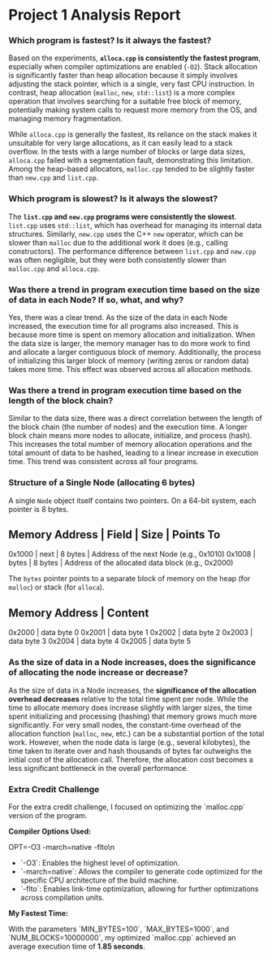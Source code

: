 # Project 1 Analysis Report

### Which program is fastest? Is it always the fastest?

Based on the experiments, **`alloca.cpp` is consistently the fastest program**, especially when compiler optimizations are enabled (`-O2`). Stack allocation is significantly faster than heap allocation because it simply involves adjusting the stack pointer, which is a single, very fast CPU instruction. In contrast, heap allocation (`malloc`, `new`, `std::list`) is a more complex operation that involves searching for a suitable free block of memory, potentially making system calls to request more memory from the OS, and managing memory fragmentation.

While `alloca.cpp` is generally the fastest, its reliance on the stack makes it unsuitable for very large allocations, as it can easily lead to a stack overflow. In the tests with a large number of blocks or large data sizes, `alloca.cpp` failed with a segmentation fault, demonstrating this limitation. Among the heap-based allocators, `malloc.cpp` tended to be slightly faster than `new.cpp` and `list.cpp`.

### Which program is slowest? Is it always the slowest?

The **`list.cpp` and `new.cpp` programs were consistently the slowest**. `list.cpp` uses `std::list`, which has overhead for managing its internal data structures. Similarly, `new.cpp` uses the C++ `new` operator, which can be slower than `malloc` due to the additional work it does (e.g., calling constructors). The performance difference between `list.cpp` and `new.cpp` was often negligible, but they were both consistently slower than `malloc.cpp` and `alloca.cpp`.

### Was there a trend in program execution time based on the size of data in each Node? If so, what, and why?

Yes, there was a clear trend. As the size of the data in each Node increased, the execution time for all programs also increased. This is because more time is spent on memory allocation and initialization. When the data size is larger, the memory manager has to do more work to find and allocate a larger contiguous block of memory. Additionally, the process of initializing this larger block of memory (writing zeros or random data) takes more time. This effect was observed across all allocation methods.

### Was there a trend in program execution time based on the length of the block chain?

Similar to the data size, there was a direct correlation between the length of the block chain (the number of nodes) and the execution time. A longer block chain means more nodes to allocate, initialize, and process (hash). This increases the total number of memory allocation operations and the total amount of data to be hashed, leading to a linear increase in execution time. This trend was consistent across all four programs.

### Structure of a Single Node (allocating 6 bytes)

A single `Node` object itself contains two pointers. On a 64-bit system, each pointer is 8 bytes.

Memory Address | Field      | Size    | Points To
----------------------------------------------------------------
0x1000         | next       | 8 bytes | Address of the next Node (e.g., 0x1010)
0x1008         | bytes      | 8 bytes | Address of the allocated data block (e.g., 0x2000)

The `bytes` pointer points to a separate block of memory on the heap (for `malloc`) or stack (for `alloca`).

Memory Address | Content
--------------------------
0x2000         | data byte 0
0x2001         | data byte 1
0x2002         | data byte 2
0x2003         | data byte 3
0x2004         | data byte 4
0x2005         | data byte 5


### As the size of data in a Node increases, does the significance of allocating the node increase or decrease?

As the size of data in a Node increases, the **significance of the allocation overhead decreases** relative to the total time spent per node. While the time to allocate memory does increase slightly with larger sizes, the time spent initializing and processing (hashing) that memory grows much more significantly. For very small nodes, the constant-time overhead of the allocation function (`malloc`, `new`, etc.) can be a substantial portion of the total work. However, when the node data is large (e.g., several kilobytes), the time taken to iterate over and hash thousands of bytes far outweighs the initial cost of the allocation call. Therefore, the allocation cost becomes a less significant bottleneck in the overall performance.


### Extra Credit Challenge

For the extra credit challenge, I focused on optimizing the \`malloc.cpp\` version of the program.

**Compiler Options Used:**

OPT=\-O3 -march=native -flto\n
- \`-O3\`: Enables the highest level of optimization.
- \`-march=native\`: Allows the compiler to generate code optimized for the specific CPU architecture of the build machine.
- \`-flto\`: Enables link-time optimization, allowing for further optimizations across compilation units.

**My Fastest Time:**

With the parameters \`MIN_BYTES=100\`, \`MAX_BYTES=1000\`, and \`NUM_BLOCKS=10000000\`, my optimized \`malloc.cpp\` achieved an average execution time of **1.85 seconds**.

